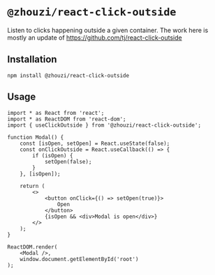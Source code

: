 # `@zhouzi/react-click-outside`

Listen to clicks happening outside a given container. The work here is mostly an update of https://github.com/tj/react-click-outside

## Installation

```
npm install @zhouzi/react-click-outside
```

## Usage

```
import * as React from 'react';
import * as ReactDOM from 'react-dom';
import { useClickOutside } from '@zhouzi/react-click-outside';

function Modal() {
    const [isOpen, setOpen] = React.useState(false);
    const onClickOutside = React.useCallback(() => {
        if (isOpen) {
            setOpen(false);
        }
    }, [isOpen]);

    return (
        <>
            <button onClick={() => setOpen(true)}>
                Open
            </button>
            {isOpen && <div>Modal is open</div>}
        </>
    );
}

ReactDOM.render(
    <Modal />,
    window.document.getElementById('root')
);
```
